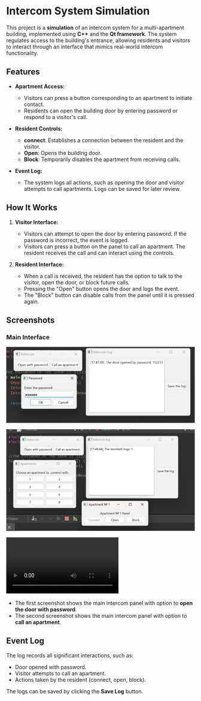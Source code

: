 # Intercom System Simulation

This project is a **simulation** of an intercom system for a multi-apartment building, implemented using **C++** and the **Qt framework**. The system regulates access to the building's entrance, allowing residents and visitors to interact through an interface that mimics real-world intercom functionality. 

## Features

- **Apartment Access:**
  - Visitors can press a button corresponding to an apartment to initiate contact.
  - Residents can open the building door by entering password or respond to a visitor's call.
  
- **Resident Controls:**
  - **connect**: Establishes a connection between the resident and the visitor.
  - **Open**: Opens the building door.
  - **Block**: Temporarily disables the apartment from receiving calls.

- **Event Log:**
  - The system logs all actions, such as opening the door and visitor attempts to call apartments. Logs can be saved for later review.

## How It Works

1. **Visitor Interface:**
   - Visitors can attempt to open the door by entering password. If the password is incorrect, the event is logged.
   - Visitors can press a button on the panel to call an apartment. The resident receives the call and can interact using the controls.

2. **Resident Interface:**
   - When a call is received, the resident has the option to talk to the visitor, open the door, or block future calls.
   - Pressing the "Open" button opens the door and logs the event.
   - The "Block" button can disable calls from the panel until it is pressed again.

## Screenshots

### Main Interface
![open with password](media/password.png)


![call an appartment](media/callApartment.png)


![Results](media/Results.mp4)

- The first screenshot shows the main intercom panel with option to **open the door with password**.
- The second screenshot shows the main intercom panel with option to **call an apartment**.

## Event Log

The log records all significant interactions, such as:
- Door opened with password.
- Visitor attempts to call an apartment.
- Actions taken by the resident (connect, open, block).

The logs can be saved by clicking the **Save Log** button.

